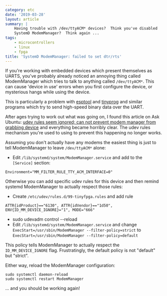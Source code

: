```yaml
---
category: etc
date: '2019-03-28'
layout: article
summary: |
    Having trouble with /dev/ttyACM* devices?  Think you've disabled
    SystemD ModemManager?  Think again ...
tags:
    - microcontrollers
    - linux
    - fpga
title: 'SystemD ModemManager: failed to set dtr/rts'
---
```


If you're working with embedded devices which present themselves as UARTS, you've
probably already noticed an annoying thing called ModemManager which tries to 
talk to anything called `/dev/ttyACM*`.  This can cause 'device in use' errors when
you first configure the device, or mysterious hangs while using the device.

This is particularly a problem with [esptool](https://github.com/espressif/esptool) 
and [tinyprog](https://github.com/tinyfpga/TinyFPGA-Bootloader/tree/master/programmer)
and similar programs which try to send high-speed binary data over the UART.

After ages trying to work out what was going on, I found this article on
Ask Ubuntu: [udev rules seem ignored; can not prevent modem manager from grabbing device](https://askubuntu.com/questions/399263/udev-rules-seem-ignored-can-not-prevent-modem-manager-from-grabbing-device)
and everything became horribly clear.  The udev rules mechanism you're used to using to prevent
this happening no longer works.

Assuming you don't actually have any modems the easiest thing is just to tell ModemManager to leave `/dev/ttyACM*` alone:

* Edit `/lib/systemd/system/ModemManager.service` and add to the `[Service]` section:
```
Environment="MM_FILTER_RULE_TTY_ACM_INTERFACE=0"
```

Otherwise you can add specific udev rules for this device and then remind systemd ModemManager to actually respect those rules:

* Create `/etc/udev/rules.d/99-tinyfpga.rules` and add rule 

```
ATTR{idProduct}=="6130", ATTR{idVendor}=="1d50", ENV{ID_MM_DEVICE_IGNORE}="1", MODE="666"
```

* sudo udevadm control --reload
* Edit `/lib/systemd/system/ModemManager.service` and change `ExecStart=/usr/sbin/ModemManager --filter-policy=strict` to `ExecStart=/usr/sbin/ModemManager --filter-policy=default`

This policy tells ModemManager to actually respect the `ID_MM_DEVICE_IGNORE` flag.
Frustratingly, the default policy is not "default" but "strict".

Either way, reload the ModemManager configuration:

```
sudo systemctl daemon-reload
sudo systemctl restart ModemManager
```

... and you should be working again!
